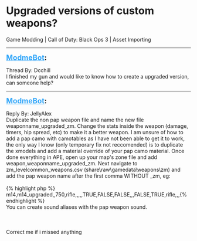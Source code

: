 # Upgraded versions of custom weapons?
Game Modding | Call of Duty: Black Ops 3 | Asset Importing

---
<strong style="font-size: 1.4em;"><span style="text-decoration: underline;text-decoration-color: #34a7f9;"><span style="color:#34a7f9;">ModmeBot</span></span>:</strong>

<p>Thread By: Dcchill<br />I finished my gun and would like to know how to create a upgraded version, can someone help?</p>

---
<strong style="font-size: 1.4em;"><span style="text-decoration: underline;text-decoration-color: #34a7f9;"><span style="color:#34a7f9;">ModmeBot</span></span>:</strong>

<p>Reply By: JellyAlex<br />Duplicate the non pap weapon file and name the new file weaponname_upgraded_zm. Change the stats inside the weapon (damage, timers, hip spread, etc) to make it a better weapon. I am unsure of how to add a pap camo with camotables as I have not been able to get it to work, the only way I know (only temporary fix not reccomended) is to duplicate the xmodels and add a material override of your pap camo material. Once done everything in APE, open up your map&#39;s zone file and add weapon,weaponname_upgraded_zm. Next navigate to zm_levelcommon_weapons.csv (share\raw\gamedata\weapons\zm) and add the pap weapon name after the first comma WITHOUT _zm, eg:<br /><br />{% highlight php %}
m14,m14_upgraded,,750,rifle,,,,,TRUE,FALSE,FALSE,,,FALSE,TRUE,rifle,,,{% endhighlight %}
<br />You can create sound aliases with the pap weapon sound.<br /><br /><br /><br />Correct me if i missed anything</p>
